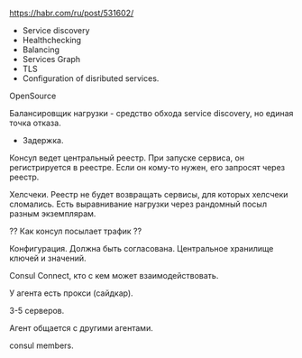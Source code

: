 https://habr.com/ru/post/531602/

* Service discovery
* Healthchecking
* Balancing
* Services Graph
* TLS
* Configuration of disributed services.

OpenSource

Балансировщик нагрузки - средство обхода service discovery,
но единая точка отказа.
+ Задержка.

Консул ведет центральный реестр.
При запуске сервиса, он регистрируется в реестре.
Если он кому-то нужен, его запросят через реестр.

Хелсчеки.
Реестр не будет возвращать сервисы, для которых хелсчеки сломались.
Есть выравнивание нагрузки через рандомный посыл разным экземплярам.

?? Как консул посылает трафик ??

Конфигурация. Должна быть согласована.
Центральное хранилище ключей и значений.

Consul Connect, кто с кем может взаимодействовать.

У агента есть прокси (сайдкар).

3-5 серверов.

Агент общается с другими агентами.

consul members.





